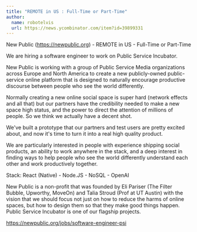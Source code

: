 ```yaml
---
title: "REMOTE in US : Full-Time or Part-Time"
author:
  name: robotelvis
  url: https://news.ycombinator.com/item?id=39899331
---
```

New Public (<a href="https:&#x2F;&#x2F;newpublic.org" rel="nofollow">https:&#x2F;&#x2F;newpublic.org</a>) - REMOTE in US - Full-Time or Part-Time

We are hiring a software engineer to work on Public Service Incubator.

New Public is working with a group of Public Service Media organizations across Europe and North America to create a new publicly-owned public-service online platform that is designed to naturally encourage productive discourse between people who see the world differently.

Normally creating a new online social space is super hard (network effects and all that) but our partners have the credibility needed to make a new space high status, and the power to direct the attention of millions of people. So we think we actually have a decent shot.

We&#x27;ve built a prototype that our partners and test users are pretty excited about, and now it&#x27;s time to turn it into a real high quality product.

We are particularly interested in people with experience shipping social products, an ability to work anywhere in the stack, and a deep interest in finding ways to help people who see the world differently understand each other and work productively together.

Stack: React (Native) - Node.JS - NoSQL - OpenAI

New Public is a non-profit that was founded by Eli Pariser (The Filter Bubble, Upworthy, MoveOn) and Talia Stroud (Prof at UT Austin) with the vision that we should focus not just on how to reduce the harms of online spaces, but how to design them so that they make good things happen. Public Service Incubator is one of our flagship projects.

<a href="https:&#x2F;&#x2F;newpublic.org&#x2F;jobs&#x2F;software-engineer-psi" rel="nofollow">https:&#x2F;&#x2F;newpublic.org&#x2F;jobs&#x2F;software-engineer-psi</a>

